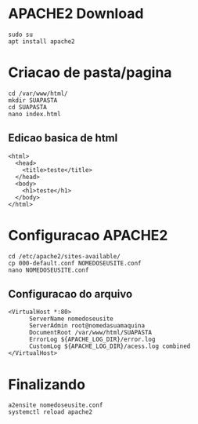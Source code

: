 # APACHE2 Download
    sudo su
    apt install apache2
    
# Criacao de pasta/pagina
    cd /var/www/html/
    mkdir SUAPASTA
    cd SUAPASTA 
    nano index.html
    
## Edicao basica de html
    <html>
      <head>
        <title>teste</title>
      </head>
      <body>
        <h1>teste</h1>
      </body>
    </html>

# Configuracao APACHE2
    cd /etc/apache2/sites-available/
    cp 000-default.conf NOMEDOSEUSITE.conf
    nano NOMEDOSEUSITE.conf
    
## Configuracao do arquivo
    <VirtualHost *:80>
          ServerName nomedoseusite
          ServerAdmin root@nomedasuamaquina
          DocumentRoot /var/www/html/SUAPASTA
          ErrorLog ${APACHE_LOG_DIR}/error.log
          CustomLog ${APACHE_LOG_DIR}/acess.log combined
    </VirtualHost>
    
 
 # Finalizando
    a2ensite nomedoseusite.conf
    systemctl reload apache2
 
    
